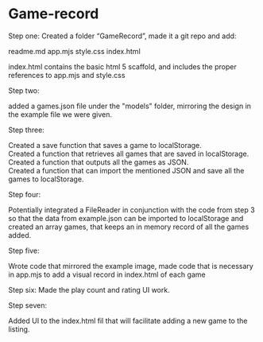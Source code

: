 # Game-record 

Step one: Created a folder “GameRecord”, made it a git repo and add:

readme.md
app.mjs
style.css
index.html

index.html contains the basic html 5 scaffold, and includes the proper references to app.mjs and style.css


Step two:

added a games.json file under the "models" folder, mirroring the design in the example file we were given.

Step three:

Created a save function that saves a game to localStorage.  
Created a function that retrieves all games that are saved in localStorage.  
Created a function that outputs all the games as JSON.  
Created a function that can import the mentioned JSON and save all the games to localStorage.

Step four:

Potentially integrated a FileReader in conjunction with the code from step 3 so that the data from example.json can be imported to localStorage and created an array games, that keeps an in memory record of all the games added. 


Step five:

Wrote code that mirrored the example image, made code that is necessary in app.mjs to add a visual record in index.html of each game 

Step six: Made the play count and rating UI work. 

Step seven:

Added UI to the index.html fil that will facilitate adding a new game to the listing.
